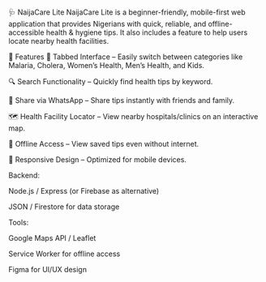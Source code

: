 🩺 NaijaCare Lite
NaijaCare Lite is a beginner-friendly, mobile-first web application that provides Nigerians with quick, reliable, and offline-accessible health & hygiene tips. It also includes a feature to help users locate nearby health facilities.

🚀 Features
📂 Tabbed Interface – Easily switch between categories like Malaria, Cholera, Women’s Health, Men’s Health, and Kids.

🔍 Search Functionality – Quickly find health tips by keyword.

📲 Share via WhatsApp – Share tips instantly with friends and family.

🗺️ Health Facility Locator – View nearby hospitals/clinics on an interactive map.

📶 Offline Access – View saved tips even without internet.

🎨 Responsive Design – Optimized for mobile devices.

Backend:

Node.js / Express (or Firebase as alternative)

JSON / Firestore for data storage

Tools:

Google Maps API / Leaflet

Service Worker for offline access

Figma for UI/UX design

